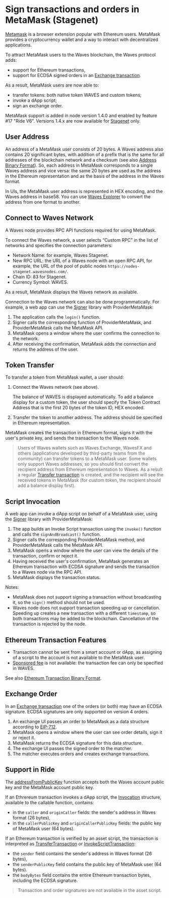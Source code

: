 # Sign transactions and orders in MetaMask (Stagenet)

[Metamask](https://metamask.io/) is a browser extension popular with Ethereum users. MetaMask provides a cryptocurrency wallet and a way to interact with decentralized applications.

To attract MetaMask users to the Waves blockchain, the Waves protocol adds:
* support for Ethereum transactions,
* support for ECDSA signed orders in an [Exchange transaction](/en/blockchain/transaction-type/exchange-transaction).

As a result, MetaMask users are now able to:
* transfer tokens:  both native token WAVES and custom tokens;
* invoke a dApp script;
* sign an exchange order.

MetaMask support is added in node version 1.4.0 and enabled by feature #17 "Ride V6". Versions 1.4.x are now available for [Stagenet](/en/blockchain/blockchain-network/) only.

## User Address

An address of a MetaMask user consists of 20 bytes. A Waves address also contains 20 significant bytes, with addition of a prefix that is the same for all addresses of the blockchain network and a checksum (see also [Address Binary Format](/en/blockchain/binary-format/address-binary-format)). So, each address in MetaMask corresponds to a single Waves address and vice versa: the same 20 bytes are used as the address in the Ethereum representation and as the basis of the address in the Waves format.

In UIs, the MetaMask user address is represented in HEX encoding, and the Waves address in base58. You can use [Waves Explorer](/en/ecosystem/waves-explorer/) to convert the address from one format to another.

## Connect to Waves Network

A Waves node provides RPC API functions required for using MetaMask.

To connect the Waves network, a user selects “Custom RPC” in the list of networks and specifies the connection parameters:

* Network Name: for example, Waves Stagenet.
* New RPC URL: the URL of a Waves node with an open RPC API, for example, the URL of the pool of public nodes `https://nodes-stagenet.wavesnodes.com/`.
* Chain ID: 83 for Stagenet.
* Currency Symbol: WAVES.

As a result, MetaMask displays the Waves network as available.

Connection to the Waves network can also be done programmatically. For example, a web app can use the [Signer](/en/building-apps/waves-api-and-sdk/client-libraries/signer) library with ProviderMetaMask:
1. The application calls the `login()` function.
2. Signer calls the corresponding function of ProviderMetaMask, and ProviderMetaMask calls the MetaMask API.
3. MetaMask opens a window where the user confirms the connection to the network.
4. After receiving the confirmation, MetaMask adds the connection and returns the address of the user.

## Token Transfer

To transfer a token from MetaMask wallet, a user should:

1. Connect the Waves network (see above).

   The balance of WAVES is displayed automatically. To add a balance display for a custom token, the user should specify the Token Contract Address that is the first 20 bytes of the token ID, HEX encoded.

2. Transfer the token to another address. The address should be specified in Ethereum representation.

MetaMask creates the transaction in Ethereum format, signs it with the user's private key, and sends the transaction to the Waves node.

> Users of Waves wallets such as Waves.Exchange, WavesFX and others (applications developed by third-party teams from the community) can transfer tokens to a MetaMask user. Some wallets only support Waves addresses, so you should first convert the recipient address from Ethereum representation to Waves. As a result a regular [Transfer transaction](/en/blockchain/transaction-type/transfer-transaction) is created, and the recipient will see the received tokens in MetaMask (for custom token, the recipient should add a balance display first).

## Script Invocation

A web app can invoke a dApp script on behalf of a MetaMask user, using the [Signer](/en/building-apps/waves-api-and-sdk/client-libraries/signer) library with ProviderMetaMask:

1. The app builds an Invoke Script transaction using the `invoke()` function and calls the `signAndBroadcast()` function.
2. Signer calls the corresponding ProviderMetaMask method, and ProviderMetaMask calls the MetaMask API.
3. MetaMask opens a window where the user can view the details of the transaction, confirm or reject it.
4. Having received the user's confirmation, MetaMask generates an Ethereum transaction with ECDSA signature and sends the transaction to a Waves node via the RPC API.
5. MetaMask displays the transaction status.

Notes:
- MetaMask does not support signing a transaction without broadcasting it, so the `sign()` method should not be used.
- Waves node does not support transaction speeding up or cancellation. Speeding up creates a new transaction with a different `timestamp`, so both transactions may be added to the blockchain. Cancellation of the transaction is rejected by the node.

## Ethereum Transaction Features

* Transaction cannot be sent from a smart account or dApp, as assigning of a script to the account is not available to the MetaMask user.
* [Sponsored fee](/en/blockchain/waves-protocol/sponsored-fee) is not available: the transaction fee can only be specified in WAVES.

See also [Ethereum Transaction Binary Format](/en/blockchain/binary-format/transaction-binary-format/ethereum-transaction-binary-format).

## Exchange Order

In an [Exchange transaction](/en/blockchain/transaction-type/exchange-transaction) one of the orders (or both) may have an ECDSA signature. ECDSA signatures are only supported on version 4 orders.

1. An exchange UI passes an order to MetaMask as a data structure according to [EIP-712](https://eips.ethereum.org/EIPS/eip-712).
2. MetaMask opens a window where the user can see order details, sign it or reject it.
3. MetaMask returns the ECDSA signature for this data structure.
4. The exchange UI passes the signed order to the matcher.
5. The matcher executes orders and creates exchange transactions.

## Support in Ride

The [addressFromPublicKey](/en/ride/v6/functions/built-in-functions/converting-functions#addressfrompublickey-bytevector-address) function accepts both the Waves account public key and the MetaMask account public key.

If an Ethrereum transaction invokes a dApp script, the [Invocation](/en/ride/structures/common-structures/invocation) structure, available to the callable function, contains:
- in the `caller` and `originCaller` fields: the sender's address in Waves format (26 bytes),
- in the `callerPublicKey` and `originCallerPublicKey` fields: the public key of MetaMask user (64 bytes).

If an Ethereum transaction is verified by an asset script, the transaction is interpreted as [TransferTransaction](/en/ride/structures/transaction-structures/transfer-transaction) or [InvokeScriptTransaction](/en/ride/structures/transaction-structures/invoke-script-transaction):
- the `sender` field contains the sender's address in Waves format (26 bytes),
- the `senderPublicKey` field contains the public key of MetaMask user (64 bytes).
- the `bodyBytes` field contains the entire Ethereum transaction bytes, including the ECDSA signature.

> Transaction and order signatures are not available in the asset script.
